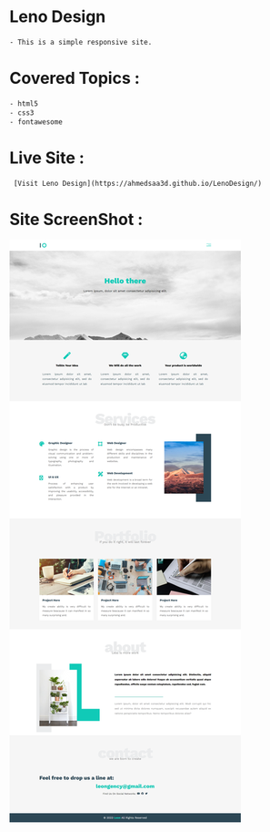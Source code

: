 # Leno Design
    - This is a simple responsive site.

# Covered Topics :
    - html5
    - css3
    - fontawesome

# Live Site :
     [Visit Leno Design](https://ahmedsaa3d.github.io/LenoDesign/)

# Site ScreenShot :
![](Leno-Template-One.png)
